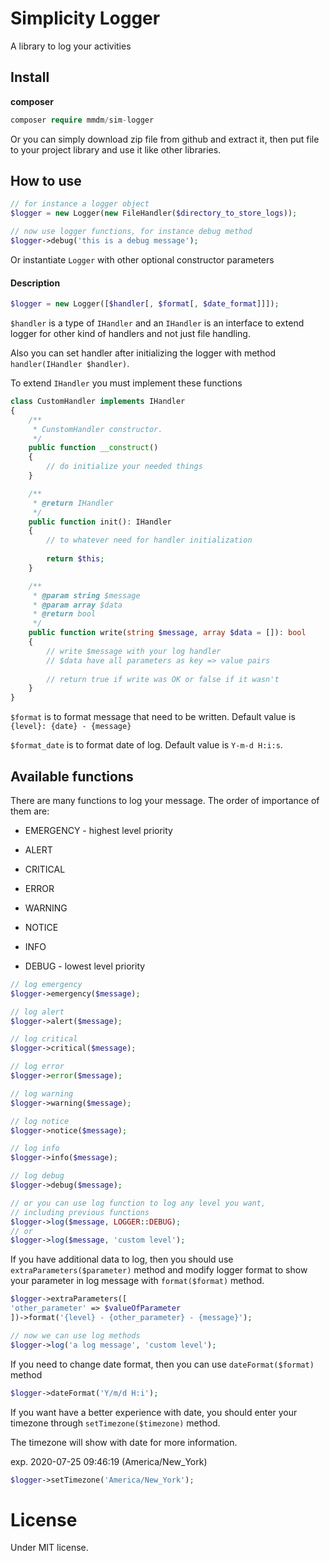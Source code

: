 # Simplicity Logger
A library to log your activities

## Install
**composer**
```php 
composer require mmdm/sim-logger
```

Or you can simply download zip file from github and extract it,
 then put file to your project library and use it like other libraries.

## How to use
```php
// for instance a logger object
$logger = new Logger(new FileHandler($directory_to_store_logs));

// now use logger functions, for instance debug method
$logger->debug('this is a debug message');
```

Or instantiate `Logger` with other optional constructor parameters

#### Description

```php
$logger = new Logger([$handler[, $format[, $date_format]]]);
```
`$handler` is a type of `IHandler` and an `IHandler` is an interface
 to extend logger for other kind of handlers and not just file handling.
 
 Also you can set handler after initializing the logger with 
 method `handler(IHandler $handler)`.

To extend `IHandler` you must implement these functions
```php
class CustomHandler implements IHandler
{
    /**
     * CunstomHandler constructor.
     */
    public function __construct()
    {
        // do initialize your needed things
    }

    /**
     * @return IHandler
     */
    public function init(): IHandler
    {
        // to whatever need for handler initialization
        
        return $this;
    }

    /**
     * @param string $message
     * @param array $data
     * @return bool
     */
    public function write(string $message, array $data = []): bool
    {
        // write $message with your log handler
        // $data have all parameters as key => value pairs
        
        // return true if write was OK or false if it wasn't
    }
}
```

`$format` is to format message that need to be written.
 Default value is `{level}: {date} - {message}`

`$format_date` is to format date of log. Default value is `Y-m-d H:i:s`.

## Available functions

There are many functions to log your message. The order of importance 
of them are:

 - EMERGENCY - highest level priority

 - ALERT

 - CRITICAL

 - ERROR

 - WARNING

 - NOTICE

 - INFO

 - DEBUG - lowest level priority

```php
// log emergency
$logger->emergency($message);

// log alert
$logger->alert($message);

// log critical
$logger->critical($message);

// log error
$logger->error($message);

// log warning
$logger->warning($message);

// log notice
$logger->notice($message);

// log info
$logger->info($message);

// log debug
$logger->debug($message);

// or you can use log function to log any level you want,
// including previous functions
$logger->log($message, LOGGER::DEBUG);
// or
$logger->log($message, 'custom level');
```

If you have additional data to log, then you should use 
`extraParameters($parameter)` method and modify logger format to 
show your parameter in log message with `format($format)` method.

```php
$logger->extraParameters([
'other_parameter' => $valueOfParameter
])->format('{level} - {other_parameter} - {message}');

// now we can use log methods
$logger->log('a log message', 'custom level');
```

If you need to change date format, then you can use `dateFormat($format)` 
method

```php
$logger->dateFormat('Y/m/d H:i');
```

If you want have a better experience with date, you should enter 
your timezone through `setTimezone($timezone)` method.

The timezone will show with date for more information.

exp. 2020-07-25 09:46:19 (America/New_York)

```php
$logger->setTimezone('America/New_York');
```

# License
Under MIT license.
